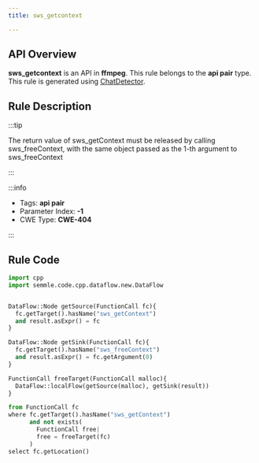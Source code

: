 ```yaml
---
title: sws_getcontext

---
```



## API Overview
**sws_getcontext** is an API in **ffmpeg**. This rule belongs to the **api pair** type. This rule is generated using [ChatDetector](../../tools/ChatDetector).
## Rule Description

:::tip

The return value of sws_getContext must be released by calling sws_freeContext, with the same object passed as the 1-th argument to sws_freeContext

:::

:::info

- Tags: **api pair**
- Parameter Index: **-1**
- CWE Type: **CWE-404**

:::

## Rule Code
```python
import cpp
import semmle.code.cpp.dataflow.new.DataFlow


DataFlow::Node getSource(FunctionCall fc){
  fc.getTarget().hasName("sws_getContext")
  and result.asExpr() = fc
}

DataFlow::Node getSink(FunctionCall fc){
  fc.getTarget().hasName("sws_freeContext")
  and result.asExpr() = fc.getArgument(0)
}

FunctionCall freeTarget(FunctionCall malloc){
  DataFlow::localFlow(getSource(malloc), getSink(result))
}

from FunctionCall fc
where fc.getTarget().hasName("sws_getContext")
      and not exists(
        FunctionCall free| 
        free = freeTarget(fc)
      )
select fc.getLocation()

```